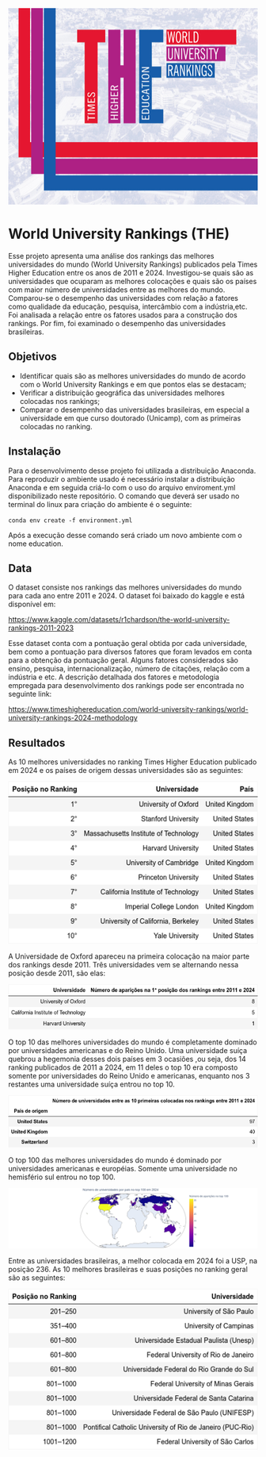 <img src=https://github.com/RodolfoPCruz/education_analysis/blob/master/Times%20Higher%20Education/images/capa_THE.jpg width=1584 height=396>

# World University Rankings (THE)

Esse projeto apresenta uma análise dos rankings das melhores universidades do mundo (World University Rankings) publicados pela Times Higher Education entre os anos de 2011 e 2024. Investigou-se quais são as universidades que ocuparam as melhores colocações e quais são os países com maior número de universidades entre as melhores do mundo. Comparou-se o desempenho das universidades com relação a fatores como qualidade da educação, pesquisa, intercâmbio com a indústria,etc. Foi analisada a relação entre os fatores usados para a construção dos rankings. Por fim, foi examinado o desempenho das universidades brasileiras.

## Objetivos
- Identificar quais são as melhores universidades do mundo de acordo com o World University Rankings  e em que pontos elas se destacam;
- Verificar a distribuição geográfica das universidades melhores colocadas nos rankings;
- Comparar o desempenho das universidades brasileiras, em especial a universidade em que curso doutorado (Unicamp), com as primeiras colocadas no ranking.

## Instalação 

Para o desenvolvimento desse projeto foi utilizada a distribuição Anaconda. Para reproduzir o ambiente usado é necessário instalar a distribuição Anaconda e em seguida criá-lo com o uso do arquivo enviroment.yml disponibilizado neste repositório. O comando que deverá ser usado no terminal do linux para criação do ambiente é o seguinte:

`conda env create -f environment.yml`

Após a execução desse comando será criado um novo ambiente com o nome education.

## Data

O dataset consiste nos rankings das melhores universidades do mundo para cada ano entre 2011 e 2024. O dataset foi baixado do kaggle e está disponível em:

https://www.kaggle.com/datasets/r1chardson/the-world-university-rankings-2011-2023

Esse dataset conta com a pontuação geral obtida por cada universidade, bem como a pontuação para diversos fatores que foram levados em conta para a obtenção da pontuação geral. Alguns fatores considerados são ensino, pesquisa, internacionalização, número de citações, relação com a indústria e etc. A descrição detalhada dos fatores e metodologia empregada para desenvolvimento dos rankings pode ser encontrada no seguinte link:

https://www.timeshighereducation.com/world-university-rankings/world-university-rankings-2024-methodology 

## Resultados

As 10 melhores universidades no ranking Times Higher Education publicado em 2024 e os países de origem dessas universidades são as seguintes:

![](https://github.com/RodolfoPCruz/education_analysis/blob/master/Times%20Higher%20Education/images/top10_2024.png)

A Universidade de Oxford apareceu na primeira colocação na maior parte dos rankings desde 2011. Três universidades vem se alternando nessa posição desde 2011, são elas:

![](https://github.com/RodolfoPCruz/education_analysis/blob/master/Times%20Higher%20Education/images/aparicoes_em_primeiro.png)

O top 10 das melhores universidades do mundo é completamente dominado por universidades americanas e do Reino Unido. Uma universidade suíça quebrou a hegemonia desses dois países em 3 ocasiões ,ou seja, dos 14 ranking publicados de 2011 a 2024, em 11 deles o top 10 era composto somente por universidades do Reino Unido e americanas, enquanto nos 3 restantes uma universidade suíça entrou no top 10.



![](https://github.com/RodolfoPCruz/education_analysis/blob/master/Times%20Higher%20Education/images/paises_top10.png)



O top 100 das melhores universidades do mundo é dominado por universidades americanas e européias. Somente uma universidade no hemisfério sul entrou no top 100.



![](https://github.com/RodolfoPCruz/education_analysis/blob/master/Times%20Higher%20Education/images/map_top_100.png)

Entre as universidades brasileiras, a melhor colocada em 2024 foi a USP, na posição 236. As 10 melhores brasileiras e suas posições no ranking geral são as seguintes:

![](https://github.com/RodolfoPCruz/education_analysis/blob/master/Times%20Higher%20Education/images/top_brasileiras.png)



